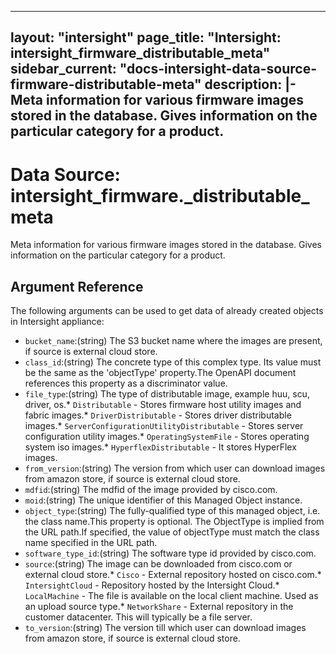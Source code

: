 
---
layout: "intersight"
page_title: "Intersight: intersight_firmware_distributable_meta"
sidebar_current: "docs-intersight-data-source-firmware-distributable-meta"
description: |-
Meta information for various firmware images stored in the database. Gives information on the particular category for a product.
---

# Data Source: intersight_firmware._distributable_meta
Meta information for various firmware images stored in the database. Gives information on the particular category for a product.
## Argument Reference
The following arguments can be used to get data of already created objects in Intersight appliance:
* `bucket_name`:(string) The S3 bucket name where the images are present, if source is external cloud store. 
* `class_id`:(string) The concrete type of this complex type. Its value must be the same as the 'objectType' property.The OpenAPI document references this property as a discriminator value. 
* `file_type`:(string) The type of distributable image, example huu, scu, driver, os.* `Distributable` - Stores firmware host utility images and fabric images.* `DriverDistributable` - Stores driver distributable images.* `ServerConfigurationUtilityDistributable` - Stores server configuration utility images.* `OperatingSystemFile` - Stores operating system iso images.* `HyperflexDistributable` - It stores HyperFlex images. 
* `from_version`:(string) The version from which user can download images from amazon store, if source is external cloud store. 
* `mdfid`:(string) The mdfid of the image provided by cisco.com. 
* `moid`:(string) The unique identifier of this Managed Object instance. 
* `object_type`:(string) The fully-qualified type of this managed object, i.e. the class name.This property is optional. The ObjectType is implied from the URL path.If specified, the value of objectType must match the class name specified in the URL path. 
* `software_type_id`:(string) The software type id provided by cisco.com. 
* `source`:(string) The image can be downloaded from cisco.com or external cloud store.* `Cisco` - External repository hosted on cisco.com.* `IntersightCloud` - Repository hosted by the Intersight Cloud.* `LocalMachine` - The file is available on the local client machine. Used as an upload source type.* `NetworkShare` - External repository in the customer datacenter. This will typically be a file server. 
* `to_version`:(string) The version till which user can download images from amazon store, if source is external cloud store. 
